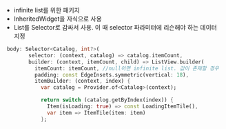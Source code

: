 - infinite list를 위한 패키지
- InheritedWidget을 자식으로 사용
- List를 Selector로 감싸서 사용. 이 때 selector 파라미터에 리슨해야 하는 데이터 지정

```dart
 body: Selector<Catalog, int?>(
        selector: (context, catalog) => catalog.itemCount,
        builder: (context, itemCount, child) => ListView.builder(
          itemCount: itemCount, //null이면 infinite list. 값이 존재할 경우 마지막 항목에서 스크롤 정지
          padding: const EdgeInsets.symmetric(vertical: 18),
          itemBuilder: (context, index) {
            var catalog = Provider.of<Catalog>(context);

            return switch (catalog.getByIndex(index)) {
              Item(isLoading: true) => const LoadingItemTile(),
              var item => ItemTile(item: item)
            };

```
